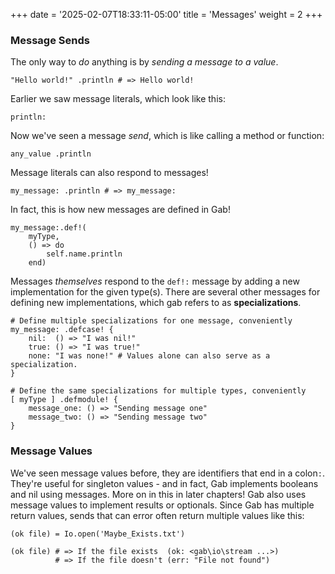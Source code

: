 +++
date = '2025-02-07T18:33:11-05:00'
title = 'Messages'
weight = 2
+++
### Message Sends
The only way to *do* anything is by *sending a message to a value*.
```gab
"Hello world!" .println # => Hello world!
```
Earlier we saw message literals, which look like this:
```gab
println:
```

Now we've seen a message *send*, which is like calling a method or function:
```gab
any_value .println
```

Message literals can also respond to messages!
```gab
my_message: .println # => my_message:
```
In fact, this is how new messages are defined in Gab!
```gab
my_message:.def!(
    myType,
    () => do
        self.name.println
    end)
```

Messages *themselves* respond to the `def!:` message by adding a new implementation for the given type(s).
There are several other messages for defining new implementations, which gab refers to as **specializations**.
```gab
# Define multiple specializations for one message, conveniently
my_message: .defcase! {
    nil:  () => "I was nil!"
    true: () => "I was true!"
    none: "I was none!" # Values alone can also serve as a specialization.
}

# Define the same specializations for multiple types, conveniently
[ myType ] .defmodule! {
    message_one: () => "Sending message one"
    message_two: () => "Sending message two"
}
```
### Message Values
We've seen message values before, they are identifiers that end in a colon`:`.
They're useful for singleton values - and in fact, Gab implements booleans and nil using messages. More on in this in later chapters!
Gab also uses message values to implement results or optionals.
Since Gab has multiple return values, sends that can error often return multiple values like this:
```gab
(ok file) = Io.open('Maybe_Exists.txt')

(ok file) # => If the file exists  (ok: <gab\io\stream ...>)
          # => If the file doesn't (err: "File not found")
```
